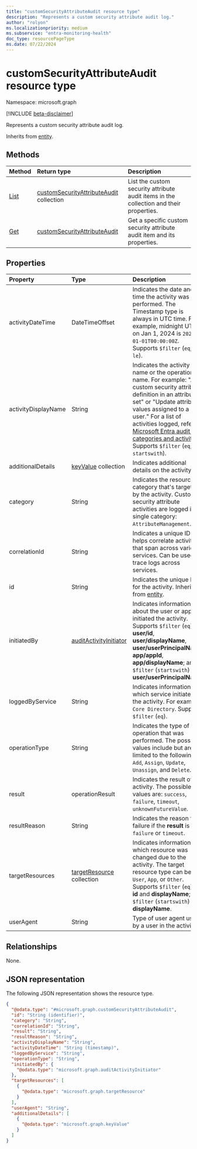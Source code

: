 ```yaml
---
title: "customSecurityAttributeAudit resource type"
description: "Represents a custom security attribute audit log."
author: "rolyon"
ms.localizationpriority: medium
ms.subservice: "entra-monitoring-health"
doc_type: resourcePageType
ms.date: 07/22/2024
---
```


# customSecurityAttributeAudit resource type

Namespace: microsoft.graph

[!INCLUDE [beta-disclaimer](../../includes/beta-disclaimer.md)]

Represents a custom security attribute audit log.

Inherits from [entity](../resources/entity.md).

## Methods
|Method|Return type|Description|
|:---|:---|:---|
|[List](../api/auditlogroot-list-customsecurityattributeaudits.md)|[customSecurityAttributeAudit](../resources/customsecurityattributeaudit.md) collection|List the custom security attribute audit items in the collection and their properties.|
|[Get](../api/customsecurityattributeaudit-get.md)|[customSecurityAttributeAudit](../resources/customsecurityattributeaudit.md)|Get a specific custom security attribute audit item and its properties.|

## Properties
|Property|Type|Description|
|:---|:---|:---|
|activityDateTime|DateTimeOffset| Indicates the date and time the activity was performed. The Timestamp type is always in UTC time. For example, midnight UTC on Jan 1, 2024 is `2024-01-01T00:00:00Z`. Supports `$filter` (`eq`, `ge`, `le`).|
|activityDisplayName|String|Indicates the activity name or the operation name. For example: "Add custom security attribute definition in an attribute set" or "Update attribute values assigned to a user." For a list of activities logged, refer to [Microsoft Entra audit log categories and activities](/entra/identity/monitoring-health/reference-audit-activities). Supports `$filter` (`eq`, `startswith`).|
|additionalDetails|[keyValue](../resources/keyvalue.md) collection|Indicates additional details on the activity.|
|category|String|Indicates the resource category that's targeted by the activity. Custom security attribute activities are logged in a single category: `AttributeManagement`. |
|correlationId|String|Indicates a unique ID that helps correlate activities that span across various services. Can be used to trace logs across services.|
|id|String|Indicates the unique ID for the activity. Inherited from [entity](../resources/entity.md).|
|initiatedBy|[auditActivityInitiator](../resources/auditactivityinitiator.md)|Indicates information about the user or app initiated the activity. Supports `$filter` (`eq`) for **user/id**, **user/displayName**, **user/userPrincipalName**, **app/appId**, **app/displayName**; and `$filter` (`startswith`) for **user/userPrincipalName**.|
|loggedByService|String|Indicates information on which service initiated the activity. For example: `Core Directory`. Supports `$filter` (`eq`).|
|operationType|String|Indicates the type of operation that was performed. The possible values include but aren't limited to the following: `Add`, `Assign`, `Update`, `Unassign`, and `Delete`.|
|result|operationResult|Indicates the result of the activity. The possible values are: `success`, `failure`, `timeout`, `unknownFutureValue`.|
|resultReason|String|Indicates the reason for failure if the **result** is `failure` or `timeout`.|
|targetResources|[targetResource](../resources/targetresource.md) collection|Indicates information on which resource was changed due to the activity. The target resource type can be `User`, `App`, or `Other`. Supports `$filter` (`eq`) for **id** and **displayName**; and `$filter` (`startswith`) for **displayName**. |
|userAgent|String|Type of user agent used by a user in the activity.|

## Relationships
None.

## JSON representation
The following JSON representation shows the resource type.
<!-- {
  "blockType": "resource",
  "keyProperty": "id",
  "@odata.type": "microsoft.graph.customSecurityAttributeAudit",
  "baseType": "microsoft.graph.directoryAudit",
  "openType": false
}
-->
``` json
{
  "@odata.type": "#microsoft.graph.customSecurityAttributeAudit",
  "id": "String (identifier)",
  "category": "String",
  "correlationId": "String",
  "result": "String",
  "resultReason": "String",
  "activityDisplayName": "String",
  "activityDateTime": "String (timestamp)",
  "loggedByService": "String",
  "operationType": "String",
  "initiatedBy": {
    "@odata.type": "microsoft.graph.auditActivityInitiator"
  },
  "targetResources": [
    {
      "@odata.type": "microsoft.graph.targetResource"
    }
  ],
  "userAgent": "String",
  "additionalDetails": [
    {
      "@odata.type": "microsoft.graph.keyValue"
    }
  ]
}
```

